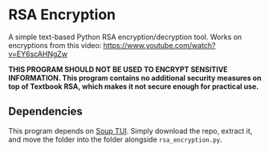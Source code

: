 # RSA Encryption
A simple text-based Python RSA encryption/decryption tool. Works on encryptions from this video: https://www.youtube.com/watch?v=EY6scAHNgZw

**THIS PROGRAM SHOULD NOT BE USED TO ENCRYPT SENSITIVE INFORMATION. This program contains no additional security measures on top of Textbook RSA, which makes it not secure enough for practical use.**

## Dependencies
This program depends on [Soup TUI](https://github.com/the-can-of-soup/soup_tui). Simply download the repo, extract it, and move the folder into the folder alongside `rsa_encryption.py`.
